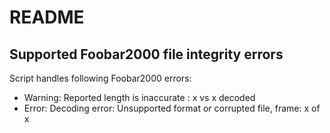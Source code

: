 ﻿# README

## Supported Foobar2000 file integrity errors

Script handles following Foobar2000 errors:

- Warning: Reported length is inaccurate : x vs x decoded
- Error: Decoding error: Unsupported format or corrupted file, frame: x of x
